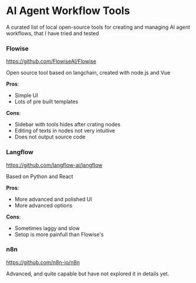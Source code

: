 # AI Agent Workflow Tools

A curated list of local open-source tools for creating and managing AI agent workflows, that I have tried and tested

### Flowise
https://github.com/FlowiseAI/Flowise

Open source tool based on langchain, created with node.js and Vue

**Pros**:
- Simple UI
- Lots of pre built templates

**Cons**:
- Sidebar with tools hides after crating nodes
- Editing of texts in nodes not very intuitive
- Does not output source code

### Langflow
https://github.com/langflow-ai/langflow

Based on Python and React

**Pros**:
- More advanced and polished UI
- More advanced options


**Cons**:
- Sometimes laggy and slow
- Setop is more painfull than Flowise's


### n8n
https://github.com/n8n-io/n8n

Advanced, and quite capable but have not explored it in details yet.
